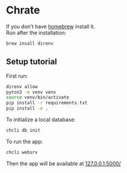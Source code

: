# Chrate

If you don't have [homebrew](https://brew.sh/) install it.  
Run after the installation:
```bash
brew insall direnv
```

## Setup tutorial

First run:
```bash
direnv allow
pyton3 -m venv venv
source venv/bin/activate
pip install -r requirements.txt
pip install -e .
```

To initialize a local database:
```bash
chcli db init
```

To run the app:
```bash
chcli websrv
```

Then the app will be available at [127.0.0.1:5000/](http://127.0.0.1:5000/)